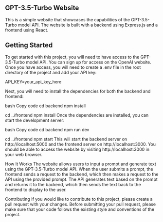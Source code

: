 ## GPT-3.5-Turbo Website
This is a simple website that showcases the capabilities of the GPT-3.5-Turbo model API. The website is built with a backend using Express.js and a frontend using React.

## Getting Started
To get started with this project, you will need to have access to the GPT-3.5-Turbo model API. You can sign up for access on the OpenAI website. Once you have access, you will need to create a .env file in the root directory of the project and add your API key:


API_KEY=your_api_key_here


Next, you will need to install the dependencies for both the backend and frontend:

bash
Copy code
cd backend
npm install

cd ../frontend
npm install
Once the dependencies are installed, you can start the development server:

bash
Copy code
cd backend
npm run dev

cd ../frontend
npm start
This will start the backend server on http://localhost:5000 and the frontend server on http://localhost:3000. You should be able to access the website by visiting http://localhost:3000 in your web browser.

How It Works
The website allows users to input a prompt and generate text using the GPT-3.5-Turbo model API. When the user submits a prompt, the frontend sends a request to the backend, which then makes a request to the API using the provided prompt. The API generates text based on the prompt and returns it to the backend, which then sends the text back to the frontend to display to the user.

Contributing
If you would like to contribute to this project, please create a pull request with your changes. Before submitting your pull request, please make sure that your code follows the existing style and conventions of the project.
